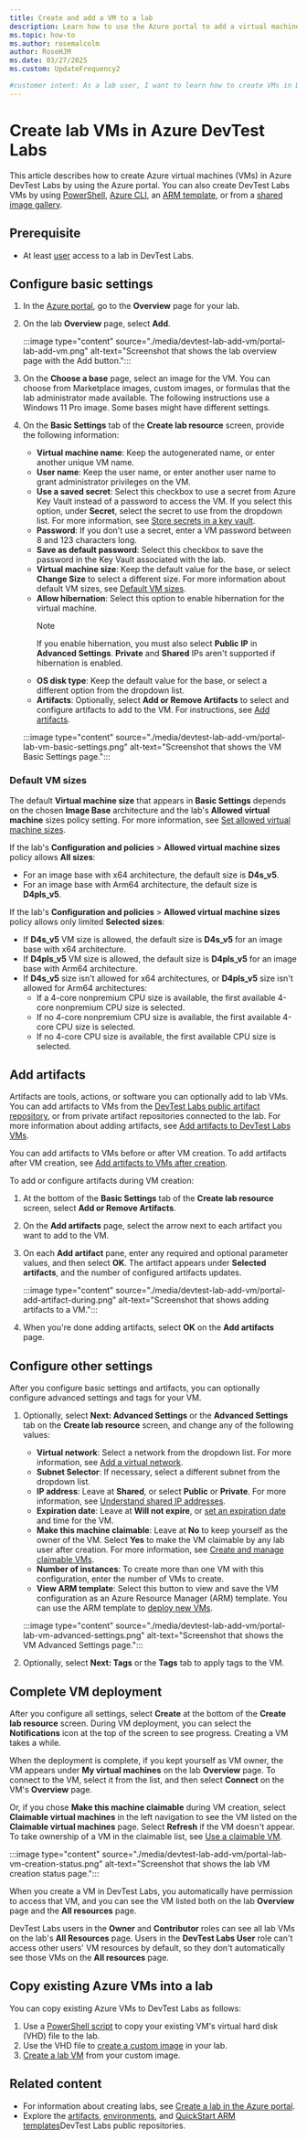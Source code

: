 ```yaml
---
title: Create and add a VM to a lab
description: Learn how to use the Azure portal to add a virtual machine (VM) to a lab in Azure DevTest Labs. Configure basic settings, artifacts, and advanced settings.
ms.topic: how-to
ms.author: rosemalcolm
author: RoseHJM
ms.date: 03/27/2025
ms.custom: UpdateFrequency2

#customer intent: As a lab user, I want to learn how to create VMs in DevTest Labs so I can use lab VMs for developing, testing, or training.
---
```


# Create lab VMs in Azure DevTest Labs

This article describes how to create Azure virtual machines (VMs) in Azure DevTest Labs by using the Azure portal. You can also create DevTest Labs VMs by using [PowerShell](devtest-lab-vm-powershell.md), [Azure CLI](devtest-lab-vmcli.md), an [ARM template](devtest-lab-use-resource-manager-template.md), or from a [shared image gallery](add-vm-use-shared-image.md).

## Prerequisite

- At least [user](devtest-lab-add-devtest-user.md#devtest-labs-user) access to a lab in DevTest Labs.

<a name="create-and-add-virtual-machines"></a>
## Configure basic settings

1. In the [Azure portal](https://portal.azure.com), go to the **Overview** page for your lab.

1. On the lab **Overview** page, select **Add**.

   :::image type="content" source="./media/devtest-lab-add-vm/portal-lab-add-vm.png" alt-text="Screenshot that shows the lab overview page with the Add button.":::

1. On the **Choose a base** page, select an image for the VM. You can choose from Marketplace images, custom images, or formulas that the lab administrator made available. The following instructions use a Windows 11 Pro image. Some bases might have different settings.

1. On the **Basic Settings** tab of the **Create lab resource** screen, provide the following information:

   - **Virtual machine name**: Keep the autogenerated name, or enter another unique VM name.
   - **User name**: Keep the user name, or enter another user name to grant administrator privileges on the VM.
   - **Use a saved secret**: Select this checkbox to use a secret from Azure Key Vault instead of a password to access the VM. If you select this option, under **Secret**, select the secret to use from the dropdown list. For more information, see [Store secrets in a key vault](devtest-lab-store-secrets-in-key-vault.md). 
   - **Password**: If you don't use a secret, enter a VM password between 8 and 123 characters long.
   - **Save as default password**: Select this checkbox to save the password in the Key Vault associated with the lab.
   - **Virtual machine size**: Keep the default value for the base, or select **Change Size** to select a different size. For more information about default VM sizes, see [Default VM sizes](#default-vm-sizes).
   - **Allow hibernation**: Select this option to enable hibernation for the virtual machine.
     >[!NOTE]
     >If you enable hibernation, you must also select **Public IP** in **Advanced Settings**. **Private** and **Shared** IPs aren't supported if hibernation is enabled.
   - **OS disk type**: Keep the default value for the base, or select a different option from the dropdown list.
   - **Artifacts**: Optionally, select **Add or Remove Artifacts** to select and configure artifacts to add to the VM. For instructions, see [Add artifacts](#add-artifacts).

   :::image type="content" source="./media/devtest-lab-add-vm/portal-lab-vm-basic-settings.png" alt-text="Screenshot that shows the VM Basic Settings page.":::

### Default VM sizes

The default **Virtual machine size** that appears in **Basic Settings** depends on the chosen **Image Base** architecture and the lab's **Allowed virtual machine** sizes policy setting. For more information, see [Set allowed virtual machine sizes](devtest-lab-set-lab-policy.md#set-allowed-virtual-machine-sizes).

If the lab's **Configuration and policies** > **Allowed virtual machine sizes** policy allows **All sizes**:
- For an image base with x64 architecture, the default size is **D4s_v5**.
- For an image base with Arm64 architecture, the default size is **D4pls_v5**.

If the lab's **Configuration and policies** > **Allowed virtual machine sizes** policy allows only limited **Selected sizes**:
- If **D4s_v5** VM size is allowed, the default size is **D4s_v5** for an image base with x64 architecture.
- If **D4pls_v5** VM size is allowed, the default size is **D4pls_v5** for an image base with Arm64 architecture.
- If **D4s_v5** size isn't allowed for x64 architectures, or **D4pls_v5** size isn't allowed for Arm64 architectures:
  - If a 4-core nonpremium CPU size is available, the first available 4-core nonpremium CPU size is selected.
  - If no 4-core nonpremium CPU size is available, the first available 4-core CPU size is selected.
  - If no 4-core CPU size is available, the first available CPU size is selected.

<a name="add-optional-artifacts"></a>
<a name="add-artifacts-during-installation"></a>
<a name="add-artifacts-after-installation"></a>
## Add artifacts

Artifacts are tools, actions, or software you can optionally add to lab VMs. You can add artifacts to VMs from the [DevTest Labs public artifact repository](https://github.com/Azure/azure-devtestlab/tree/master/Artifacts), or from private artifact repositories connected to the lab. For more information about adding artifacts, see [Add artifacts to DevTest Labs VMs](add-artifact-vm.md).

You can add artifacts to VMs before or after VM creation. To add artifacts after VM creation, see [Add artifacts to VMs after creation](add-artifact-vm.md#add-artifacts-to-vms-from-the-azure-portal).

To add or configure artifacts during VM creation:

1. At the bottom of the **Basic Settings** tab of the **Create lab resource** screen, select **Add or Remove Artifacts**.

1. On the **Add artifacts** page, select the arrow next to each artifact you want to add to the VM.

1. On each **Add artifact** pane, enter any required and optional parameter values, and then select **OK**. The artifact appears under **Selected artifacts**, and the number of configured artifacts updates.

   :::image type="content" source="./media/devtest-lab-add-vm/portal-add-artifact-during.png" alt-text="Screenshot that shows adding artifacts to a VM.":::

1. When you're done adding artifacts, select **OK** on the **Add artifacts** page.

<a name="configure-optional-advanced-settings"></a>
## Configure other settings

After you configure basic settings and artifacts, you can optionally configure advanced settings and tags for your VM.

1. Optionally, select **Next: Advanced Settings** or the **Advanced Settings** tab on the **Create lab resource** screen, and change any of the following values:

   - **Virtual network**: Select a network from the dropdown list. For more information, see [Add a virtual network](devtest-lab-configure-vnet.md).
   - **Subnet Selector**: If necessary, select a different subnet from the dropdown list.
   - **IP address**: Leave at **Shared**, or select **Public** or **Private**. For more information, see [Understand shared IP addresses](devtest-lab-shared-ip.md).
   - **Expiration date**: Leave at **Will not expire**, or [set an expiration date](devtest-lab-use-resource-manager-template.md#set-vm-expiration-date) and time for the VM.
   - **Make this machine claimable**: Leave at **No** to keep yourself as the owner of the VM. Select **Yes** to make the VM claimable by any lab user after creation. For more information, see [Create and manage claimable VMs](devtest-lab-add-claimable-vm.md).
   - **Number of instances**: To create more than one VM with this configuration, enter the number of VMs to create.
   - **View ARM template**: Select this button to view and save the VM configuration as an Azure Resource Manager (ARM) template. You can use the ARM template to [deploy new VMs](/azure/azure-resource-manager/templates/overview).

   :::image type="content" source="./media/devtest-lab-add-vm/portal-lab-vm-advanced-settings.png" alt-text="Screenshot that shows the VM Advanced Settings page.":::

1. Optionally, select **Next: Tags** or the **Tags** tab to apply tags to the VM.

## Complete VM deployment

After you configure all settings, select **Create** at the bottom of the **Create lab resource** screen. During VM deployment, you can select the **Notifications** icon at the top of the screen to see progress. Creating a VM takes a while.

When the deployment is complete, if you kept yourself as VM owner, the VM appears under **My virtual machines** on the lab **Overview** page. To connect to the VM, select it from the list, and then select **Connect** on the VM's **Overview** page.

Or, if you chose **Make this machine claimable** during VM creation, select **Claimable virtual machines** in the left navigation to see the VM listed on the **Claimable virtual machines** page. Select **Refresh** if the VM doesn't appear. To take ownership of a VM in the claimable list, see [Use a claimable VM](devtest-lab-add-claimable-vm.md#use-a-claimable-vm).

:::image type="content" source="./media/devtest-lab-add-vm/portal-lab-vm-creation-status.png" alt-text="Screenshot that shows the lab VM creation status page.":::

When you create a VM in DevTest Labs, you automatically have permission to access that VM, and you can see the VM listed both on the lab **Overview** page and the **All resources** page.

DevTest Labs users in the **Owner** and **Contributor** roles can see all lab VMs on the lab's **All Resources** page. Users in the **DevTest Labs User** role can't access other users' VM resources by default, so they don't automatically see those VMs on the **All resources** page.

## Copy existing Azure VMs into a lab

You can copy existing Azure VMs to DevTest Labs as follows:

1. Use a [PowerShell script](https://github.com/Azure/azure-devtestlab/blob/master/samples/DevTestLabs/Scripts/CopyVirtualMachines/CopyAzVHDFromVMToLab.ps1) to copy your existing VM's virtual hard disk (VHD) file to the lab.
1. Use the VHD file to [create a custom image](devtest-lab-create-template.md) in your lab.
1. [Create a lab VM](add-vm-use-shared-image.md) from your custom image.

## Related content

- For information about creating labs, see [Create a lab in the Azure portal](devtest-lab-create-lab.md).
- Explore the [artifacts](https://github.com/Azure/azure-devtestlab/tree/master/Artifacts), [environments](https://github.com/Azure/azure-devtestlab/tree/master/Environments), and [QuickStart ARM templates](https://github.com/Azure/azure-devtestlab/tree/master/samples/DevTestLabs/QuickStartTemplates)DevTest Labs public repositories.

